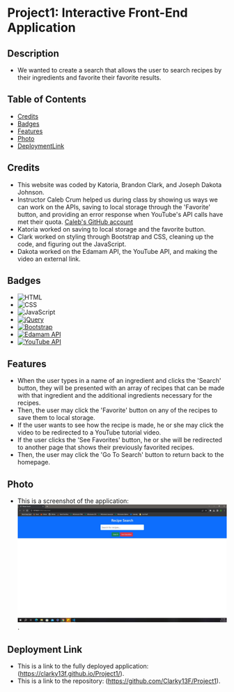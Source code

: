 # Project1: Interactive Front-End Application

## Description
 - We wanted to create a search that allows the user to search recipes by their ingredients and favorite their favorite results.

## Table of Contents

  - [Credits](#credits)
  - [Badges](#badges)
  - [Features](#features)
  - [Photo](#Photo)
  - [DeploymentLink](#Deployment-Link)

## Credits
 - This website was coded by Katoria, Brandon Clark, and Joseph Dakota Johnson.
 - Instructor Caleb Crum helped us during class by showing us ways we can work on the APIs, saving to local storage through the 'Favorite' button, and providing an error response when YouTube's API calls have met their quota. [Caleb's GitHub account](https://github.com/CalebCrumInstructor)
 - Katoria worked on saving to local storage and the favorite button.
 - Clark worked on styling through Bootstrap and CSS, cleaning up the code, and figuring out the JavaScript.
 - Dakota worked on the Edamam API, the YouTube API, and making the video an external link.

## Badges
 - ![HTML](https://img.shields.io/badge/-HTML5-black?style=flat-square&logo=html5)
 - ![CSS](https://img.shields.io/badge/-CSS3-black?style=flat-square&logo=css3)
 - ![JavaScript](https://img.shields.io/badge/logo-javascript-blue?logo=javascript)
 - [![jQuery](https://img.shields.io/badge/jQuery-Documentation-blue.svg)](https://api.jquery.com/)
 - [![Bootstrap](https://img.shields.io/badge/Bootstrap-Documentation-blue.svg)](https://getbootstrap.com/docs/)
 - [![Edamam API](https://img.shields.io/badge/Edamam%20API-Documentation-blue.svg)](https://developer.edamam.com/edamam-docs-recipe-api)
 - [![YouTube API](https://img.shields.io/badge/YouTube%20API-Documentation-blue.svg)](https://developers.google.com/youtube/registering_an_application)

## Features
 - When the user types in a name of an ingredient and clicks the 'Search' button, they will be presented with an array of recipes that can be made with that ingredient and the additional ingredients necessary for the recipes.
 - Then, the user may click the 'Favorite' button on any of the recipes to save them to local storage.
 - If the user wants to see how the recipe is made, he or she may click the video to be redirected to a YouTube tutorial video.
 - If the user clicks the 'See Favorites' button, he or she will be redirected to another page that shows their previously favorited recipes.
 - Then, the user may click the 'Go To Search' button to return back to the homepage.

## Photo
 - This is a screenshot of the application: ![Application Screenshot](images/Website_Screen_Capture2.JPG).

## Deployment Link
 - This is a link to the fully deployed application: (https://clarky13f.github.io/Project1/).
 - This is a link to the repository: (https://github.com/Clarky13F/Project1).